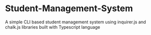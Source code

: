 # Student-Management-System
A simple CLI based student management system using inquirer.js and chalk.js libraries built with Typescript language 
